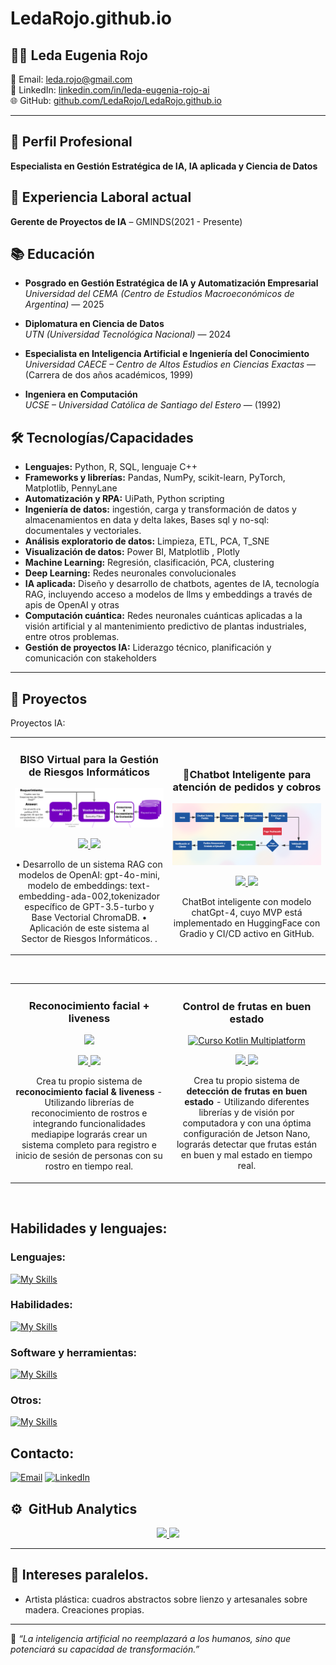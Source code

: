 # LedaRojo.github.io

## 👩‍💻 Leda Eugenia Rojo

📧 Email: [leda.rojo@gmail.com](mailto:leda.rojo@gmail.com)  
🔗 LinkedIn: [linkedin.com/in/leda-eugenia-rojo-ai](https://www.linkedin.com/in/leda-eugenia-rojo-ai-1b51992/)  
🌐 GitHub: [github.com/LedaRojo/LedaRojo.github.io](https://github.com/LedaRojo/LedaRojo.github.io)

---
## 🎯 Perfil Profesional
**Especialista en Gestión Estratégica de IA, IA aplicada y Ciencia de Datos**


## 💼 Experiencia Laboral actual
**Gerente de Proyectos de IA** – GMINDS(2021 - Presente)  


## 📚 Educación

- **Posgrado en Gestión Estratégica de IA y Automatización Empresarial**  
  *Universidad del CEMA (Centro de Estudios Macroeconómicos de Argentina)* — 2025

- **Diplomatura en Ciencia de Datos**  
  *UTN (Universidad Tecnológica Nacional)* — 2024

- **Especialista en Inteligencia Artificial e Ingeniería del Conocimiento**  
  *Universidad CAECE – Centro de Altos Estudios en Ciencias Exactas* — (Carrera de dos años académicos, 1999)

- **Ingeniera en Computación**  
  *UCSE – Universidad Católica de Santiago del Estero* — (1992)


## 🛠️ Tecnologías/Capacidades

- **Lenguajes:** Python, R, SQL, lenguaje C++
- **Frameworks y librerías:** Pandas, NumPy, scikit-learn, PyTorch, Matplotlib, PennyLane
- **Automatización y RPA:** UiPath, Python scripting
- **Ingeniería de datos:** ingestión, carga y transformación de datos y almacenamientos en data y delta lakes, Bases sql y no-sql: documentales y vectoriales.
- **Análisis exploratorio de datos:** Limpieza, ETL, PCA, T_SNE  
- **Visualización de datos:** Power BI, Matplotlib , Plotly
- **Machine Learning:** Regresión, clasificación, PCA, clustering  
- **Deep Learning:** Redes neuronales convolucionales  
- **IA aplicada:** Diseño y desarrollo de chatbots, agentes de IA, tecnología RAG, incluyendo acceso a modelos de llms y embeddings a través de apis de OpenAI y otras
- **Computación cuántica:** Redes neuronales cuánticas aplicadas a la visión artificial y al mantenimiento predictivo de plantas industriales, entre otros problemas.
- **Gestión de proyectos IA:** Liderazgo técnico, planificación y comunicación con stakeholders  


---
## 📂 Proyectos

Proyectos IA:
<table>
<tr>
<td width="50%">
<h3 align="center">BISO Virtual para la Gestión de Riesgos Informáticos</h3>
<div align="center">
<a href="https://github.com/LedaRojo/RAG_VMP" target="_blank"><img src="https://github.com/LedaRojo/RAG_VMP/blob/main/Rag.png"></a>
<p>
<a href="https://github.com/LedaRojo/RAG_VMP/actions/runs/18140924136" target="_blank">
<img src="https://img.shields.io/badge/CI/CD ACTIVO-green?style=for-the-badge&color=44CC11">
</a>
<a href="https://huggingface.co/spaces/LedaRojo/RAG_OpenAI_Python" target="_blank">
<img src="https://img.shields.io/badge/PROBAR%20MODELO-FF6A00?style=for-the-badge&logo=huggingface&logoColor=white">
</a>
</p>
<p>•	Desarrollo de un sistema RAG con modelos de OpenAI: gpt-4o-mini, modelo de embeddings: text-embedding-ada-002,tokenizador específico de GPT-3.5-turbo y Base Vectorial ChromaDB.
•	Aplicación de este sistema al Sector de Riesgos Informáticos.
.</p>
</div>
                                                                                      
</td>

<td width="50%">
               <br>
<h3 align="center">🍦Chatbot Inteligente para atención de pedidos y cobros</h3>
<div align="center">                                       
<a href="https://github.com/LedaRojo/HeladeriaWeb" target="_blank"><img src="https://github.com/LedaRojo/HeladeriaWeb/blob/main/Icedifuso.png"></a>
<br>
<p>
<a href="https://github.com/AprendeIngenia/car_gesture_control" target="_blank">
<img src="https://img.shields.io/badge/C%C3%93DIGO-FF0000?style=for-the-badge&logo=github&logoColor=black">
</a>
<a href="https://github.com/LedaRojo/RAG_VMP/actions/runs/18140924136" target="_blank">
<img src="https://img.shields.io/badge/-Youtube-green?style=for-the-badge&color=FF0000">
</a>
</p>
</p>ChatBot inteligente con modelo chatGpt-4, cuyo MVP está implementado en HuggingFace con Gradio y CI/CD activo en GitHub.</p>
</div>                                                             
</table>                                                                                 
</div>
<br>

<table>
<tr>
<td width="50%">
<h3 align="center">Reconocimiento facial + liveness</h3>
<div align="center">
<a href="https://github.com/AprendeIngenia/Sistema-de-reconocimiento-facial-y-Liveness" target="_blank"><img src="https://github.com/AprendeIngenia/Sistema-de-reconocimiento-facial-y-Liveness/assets/85022752/7394c8a6-04cd-4a14-84bf-b27684ed92ba"></a>
<p>
<a href="https://github.com/AprendeIngenia/Sistema-de-reconocimiento-facial-y-Liveness" target="_blank">
<img src="https://img.shields.io/badge/C%C3%93DIGO-800080?style=for-the-badge&logo=github&logoColor=black">
</a>
<a href="https://youtu.be/ut2jSVonUbM?si=i3LNn5qrb8wUc6cs" target="_blank">
<img src="https://img.shields.io/badge/-Youtube-purple?style=for-the-badge&color=800080">
</a>
</p>
<p>Crea tu propio sistema de <strong>reconocimiento facial & liveness</strong> - Utilizando librerías de reconocimiento de rostros e integrando funcionalidades mediapipe lograrás crear un sistema completo para registro e inicio de sesión de personas con su rostro en tiempo real.</p>
</div>
                                                                                      
</td>       

<td width="50%">
<h3 align="center">Control de frutas en buen estado</h3>
<div align="center">
<a href="https://github.com/AprendeIngenia/Control-de-Calidad-de-Frutas-Jetson-Nano" target="_blank"><img src="https://user-images.githubusercontent.com/85022752/164616917-64df6b75-fb4e-4251-85b6-84a945a59c61.jpg" width="400" alt="Curso Kotlin Multiplatform"></a>
<p>
<a href="https://github.com/AprendeIngenia/Control-de-Calidad-de-Frutas-Jetson-Nano" target="_blank">
<img src="https://img.shields.io/badge/C%C3%93DIGO-80ffaa?style=for-the-badge&logo=github&logoColor=black">
</a>
<a href="https://youtu.be/Qjj1Fi3hd9s?si=fUmLWBCr25HAknXp" target="_blank">
<img src="https://img.shields.io/badge/-Youtube-green?style=for-the-badge&color=3fFD7f">
</a>
</p>
<p>Crea tu propio sistema de <strong>detección de frutas en buen estado</strong> - Utilizando diferentes librerías y de visión por computadora y con una óptima configuración de Jetson Nano, lograrás detectar que frutas están en buen y mal estado en tiempo real.</p>
</div>
                                                                                      
</td>  
</table>                                                                                 
</div>
<br>

## Habilidades y lenguajes:

### Lenguajes:
[![My Skills](https://skillicons.dev/icons?i=py,arduino,matlab,cpp&perline=4)](https://skillicons.dev)

### Habilidades:
[![My Skills](https://skillicons.dev/icons?i=git,github,gitlab,anaconda,autocad&perline=9)](https://skillicons.dev)

### Software y herramientas:
[![My Skills](https://skillicons.dev/icons?i=opencv,pytorch,tensorflow,sklearn,flask,pycharm,vscode,stackoverflow&perline=9)](https://skillicons.dev)

### Otros:
[![My Skills](https://skillicons.dev/icons?i=sketchup,pr&perline=6)](https://skillicons.dev)

## Contacto:
<a href="mailto:aprende.ingenia@gmail.com"><img alt="Email" src="https://img.shields.io/badge/Email-aprende.ingenia@gmail.com-blue?style=flat-square&logo=gmail"></a>
<a href="https://twitter.com/santiagsanchezr"><img alt="LinkedIn" src="https://img.shields.io/twitter/follow/santiagsanchezr"></a>

## ⚙️ &nbsp;GitHub Analytics

<p align="center">
  <a href="https://github.com/AprendeIngenia">
    <img height="180em" src="https://github-readme-stats-eight-theta.vercel.app/api?username=AprendeIngenia&show_icons=true&theme=algolia&include_all_commits=true&count_private=true"/>
    <img height="180em" src="https://github-readme-stats-eight-theta.vercel.app/api/top-langs/?username=AprendeIngenia&layout=compact&langs_count=8&theme=algolia"/>
  </a>
</p>

---

## 🧠 Intereses paralelos.
- Artista plástica: cuadros abstractos sobre lienzo y artesanales sobre madera. Creaciones propias.

  
---



🧠 *“La inteligencia artificial no reemplazará a los humanos, sino que potenciará su capacidad de transformación.”*

